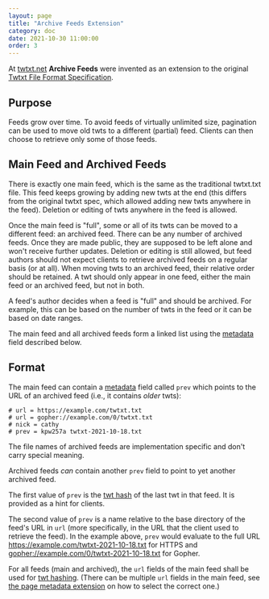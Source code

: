 ```yaml
---
layout: page
title: "Archive Feeds Extension"
category: doc
date: 2021-10-30 11:00:00
order: 3
---
```


At [twtxt.net](https://twtxt.net/) **Archive Feeds** were invented as an
extension to the original [Twtxt File Format
Specification](https://twtxt.readthedocs.io/en/latest/user/twtxtfile.html#format-specification).

## Purpose

Feeds grow over time. To avoid feeds of virtually unlimited size,
pagination can be used to move old twts to a different (partial) feed.
Clients can then choose to retrieve only some of those feeds.

## Main Feed and Archived Feeds

There is exactly one main feed, which is the same as the traditional
twtxt.txt file. This feed keeps growing by adding new twts at the end
(this differs from the original twtxt spec, which allowed adding new
twts anywhere in the feed). Deletion or editing of twts anywhere in the
feed is allowed.

Once the main feed is "full", some or all of its twts can be moved to a
different feed: an archived feed. There can be any number of archived
feeds. Once they are made public, they are supposed to be left alone and
won't receive further updates. Deletion or editing is still allowed, but
feed authors should not expect clients to retrieve archived feeds on a
regular basis (or at all). When moving twts to an archived feed, their
relative order should be retained. A twt should only appear in one feed,
either the main feed or an archived feed, but not in both.

A feed's author decides when a feed is "full" and should be archived.
For example, this can be based on the number of twts in the feed or it
can be based on date ranges.

The main feed and all archived feeds form a linked list using the
[metadata](metadataextension.html) field described below.

## Format

The main feed can contain a [metadata](metadataextension.html) field
called `prev` which points to the URL of an archived feed (i.e., it
contains *older* twts):

```
# url = https://example.com/twtxt.txt
# url = gopher://example.com/0/twtxt.txt
# nick = cathy
# prev = kpw257a twtxt-2021-10-18.txt
```

The file names of archived feeds are implementation specific and don't
carry special meaning.

Archived feeds *can* contain another `prev` field to point to yet
another archived feed.

The first value of `prev` is the [twt hash](twthashextension.html) of
the last twt in that feed. It is provided as a hint for clients.

The second value of `prev` is a name relative to the base directory of
the feed's URL in `url` (more specifically, in the URL that the client
used to retrieve the feed). In the example above, `prev` would evaluate
to the full URL <https://example.com/twtxt-2021-10-18.txt> for HTTPS and
<gopher://example.com/0/twtxt-2021-10-18.txt> for Gopher.

For all feeds (main and archived), the `url` fields of the main feed
shall be used for [twt hashing](twthashextension.html). (There can be
multiple `url` fields in the main feed, see [the page metadata
extension](metadataextension.html) on how to select the correct one.)
